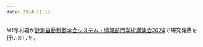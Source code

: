 ```yaml
---
date: 2024-11-13
---
```

M1寺村君が<a href="https://www.sice.or.jp/org/SSI2024/">計測自動制御学会システム・情報部門学術講演会2024</a>で研究発表を行いました。 
